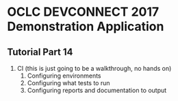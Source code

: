 # OCLC DEVCONNECT 2017 Demonstration Application
## Tutorial Part 14

1. CI (this is just going to be a walkthrough, no hands on)
	1. Configuring environments
	2. Configuring what tests to run
	3. Configuring reports and documentation to output
